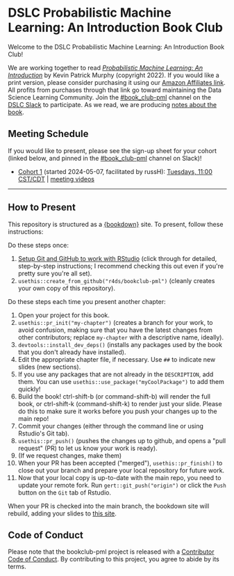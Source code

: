 # DSLC Probabilistic Machine Learning: An Introduction Book Club

Welcome to the DSLC Probabilistic Machine Learning: An Introduction Book Club!

We are working together to read [_Probabilistic Machine Learning: An Introduction_](https://probml.github.io/pml-book/book1.html) by Kevin Patrick Murphy (copyright 2022).
If you would like a print version, please consider purchasing it using our [Amazon Affiliates link](https://amzn.to/3xL4eFb). All profits from purchases through that link go toward maintaining the Data Science Learning Community.
Join the [#book_club-pml](https://dslcio.slack.com/archives/C06SVAZCUA3) channel on the [DSLC Slack](https://dslc.io/join) to participate.
As we read, we are producing [notes about the book](https://dslc.io/pml).

## Meeting Schedule

If you would like to present, please see the sign-up sheet for your cohort (linked below, and pinned in the [#book_club-pml](https://dslcio.slack.com/archives/C06SVAZCUA3) channel on Slack)!

- [Cohort 1](https://docs.google.com/spreadsheets/d/1pduQ24efJgtZkGkzNzOZ08gC7d2kNYoiLIV7xj-4MRs/edit?usp=sharing) (started 2024-05-07, facilitated by russH): [Tuesdays, 11:00 CST/CDT](https://www.timeanddate.com/worldclock/converter.html?iso=20240507T160000&p1=24&p2=1440&p3=tz_bst) | [meeting videos](https://www.youtube.com/playlist?list=PL3x6DOfs2NGjs5niH37HkkEGIuYF3QWqI)

<hr>


## How to Present

This repository is structured as a [{bookdown}](https://CRAN.R-project.org/package=bookdown) site.
To present, follow these instructions:

Do these steps once:

1. [Setup Git and GitHub to work with RStudio](https://github.com/r4ds/bookclub-setup) (click through for detailed, step-by-step instructions; I recommend checking this out even if you're pretty sure you're all set).
2. `usethis::create_from_github("r4ds/bookclub-pml")` (cleanly creates your own copy of this repository).

Do these steps each time you present another chapter:

1. Open your project for this book.
2. `usethis::pr_init("my-chapter")` (creates a branch for your work, to avoid confusion, making sure that you have the latest changes from other contributors; replace `my-chapter` with a descriptive name, ideally).
3. `devtools::install_dev_deps()` (installs any packages used by the book that you don't already have installed).
4. Edit the appropriate chapter file, if necessary. Use `##` to indicate new slides (new sections).
5. If you use any packages that are not already in the `DESCRIPTION`, add them. You can use `usethis::use_package("myCoolPackage")` to add them quickly!
6. Build the book! ctrl-shift-b (or command-shift-b) will render the full book, or ctrl-shift-k (command-shift-k) to render just your slide. Please do this to make sure it works before you push your changes up to the main repo!
7. Commit your changes (either through the command line or using Rstudio's Git tab).
8. `usethis::pr_push()` (pushes the changes up to github, and opens a "pull request" (PR) to let us know your work is ready).
9. (If we request changes, make them)
10. When your PR has been accepted ("merged"), `usethis::pr_finish()` to close out your branch and prepare your local repository for future work.
11. Now that your local copy is up-to-date with the main repo, you need to update your remote fork. Run `gert::git_push("origin")` or click the `Push` button on the `Git` tab of Rstudio.

When your PR is checked into the main branch, the bookdown site will rebuild, adding your slides to [this site](https://dslc.io/pml).


## Code of Conduct

Please note that the bookclub-pml project is released with a [Contributor Code of Conduct](https://contributor-covenant.org/version/2/1/CODE_OF_CONDUCT.html). By contributing to this project, you agree to abide by its terms.
